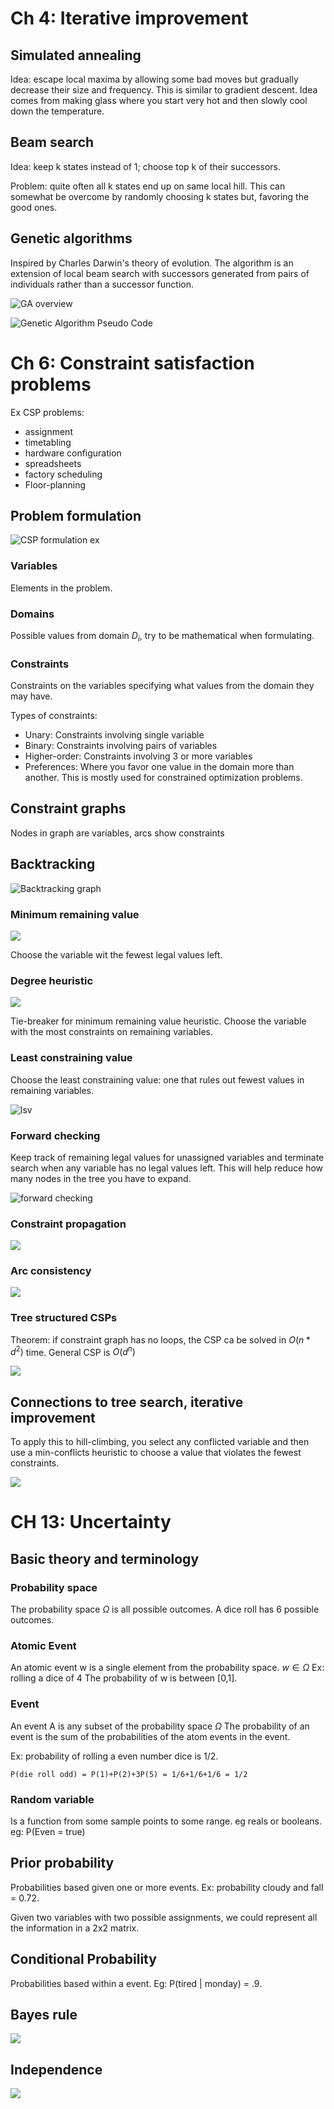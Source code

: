# Ch 4: Iterative improvement

## Simulated annealing

Idea: escape local maxima by allowing some bad moves but gradually decrease their size and frequency.
This is similar to gradient descent.
Idea comes from making glass where you start very hot and then slowly cool down the temperature.


## Beam search

Idea: keep k states instead of 1; choose top k of their successors.

Problem: quite often all k states end up on same local hill. This can somewhat be overcome by randomly choosing k states but, favoring the good ones. 


## Genetic algorithms

Inspired by Charles Darwin's theory of evolution.
The algorithm is an extension of local beam search with successors generated from pairs of individuals rather than a successor function.

![GA overview](media/exam1/gaOverview.png)

![Genetic Algorithm Pseudo Code](media/exam1/gaAlgo.png)


# Ch 6: Constraint satisfaction problems

Ex CSP problems:

- assignment
- timetabling
- hardware configuration
- spreadsheets
- factory scheduling
- Floor-planning

## Problem formulation

![CSP formulation ex](media/exam2/cspEx.png)

### Variables

Elements in the problem.

### Domains

Possible values from domain $D_i$, try to be mathematical when formulating.

### Constraints

Constraints on the variables specifying what values from the domain they may have.

Types of constraints:

- Unary: Constraints involving single variable
- Binary: Constraints involving pairs of variables
- Higher-order: Constraints involving 3 or more variables
- Preferences: Where you favor one value in the domain more than another. This is mostly used for constrained optimization problems.

## Constraint graphs

Nodes in graph are variables, arcs show constraints

## Backtracking

![Backtracking graph](media/exam2/backtracking.png)

### Minimum remaining value

![](media/exam2/mrv.png)

Choose the variable wit the fewest legal values left.

### Degree heuristic

![](media/exam2/degree.png)

Tie-breaker for minimum remaining value heuristic.
Choose the variable with the most constraints on remaining variables. 

### Least constraining value

Choose the least constraining value: one that rules out fewest values in remaining variables.

![lsv](media/exam2/lsv.png)

### Forward checking

Keep track of remaining legal values for unassigned variables and terminate search when any variable has no legal values left.
This will help reduce how many nodes in the tree you have to expand. 

![forward checking](media/exam2/forwardChecking.png)

### Constraint propagation

![](media/exam2/constraintProp.png)

### Arc consistency

![](media/exam2/arc.png)

### Tree structured CSPs

Theorem: if constraint graph has no loops, the CSP ca be solved in $O(n*d^2)$ time.
General CSP is $O(d^n)$

![](media/exam2/treeCSP.png)

## Connections to tree search, iterative improvement

To apply this to hill-climbing, you select any conflicted variable and then use a min-conflicts heuristic
to choose a value that violates the fewest constraints.

![](media/exam2/nQueens.png)


# CH 13: Uncertainty

## Basic theory and terminology

### Probability space

The probability space $\Omega$ is all possible outcomes.
A dice roll has 6 possible outcomes.

### Atomic Event

An atomic event w is a single element from the probability space.
$w \in \Omega$
Ex: rolling a dice of 4
The probability of w is between [0,1].



### Event

An event A is any subset of the probability space $\Omega$
The probability of an event is the sum of the probabilities of the atom events in the event.

Ex: probability of rolling a even number dice is 1/2.

```
P(die roll odd) = P(1)+P(2)+3P(5) = 1/6+1/6+1/6 = 1/2
```

### Random variable

Is a function from some sample points to some range. eg reals or booleans.
eg: P(Even = true)

## Prior probability

Probabilities based given one or more events.
Ex: probability cloudy and fall = 0.72.

Given two variables with two possible assignments, we could represent all the information in a 2x2 matrix.

## Conditional Probability

Probabilities based within a event.
Eg: P(tired | monday) = .9. 

## Bayes rule

![](media/exam2/bay.png)

## Independence

![](media/exam2/independence.png)
